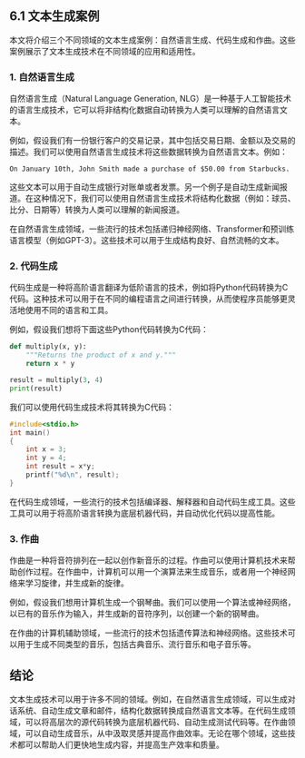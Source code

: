 ## 6.1 文本生成案例

本文将介绍三个不同领域的文本生成案例：自然语言生成、代码生成和作曲。这些案例展示了文本生成技术在不同领域的应用和适用性。

### 1. 自然语言生成

自然语言生成（Natural Language Generation, NLG）是一种基于人工智能技术的语言生成技术，它可以将非结构化数据自动转换为人类可以理解的自然语言文本。

例如，假设我们有一份银行客户的交易记录，其中包括交易日期、金额以及交易的描述。我们可以使用自然语言生成技术将这些数据转换为自然语言文本。例如：

```
On January 10th, John Smith made a purchase of $50.00 from Starbucks.
```

这些文本可以用于自动生成银行对账单或者发票。另一个例子是自动生成新闻报道。在这种情况下，我们可以使用自然语言生成技术将结构化数据（例如：球员、比分、日期等）转换为人类可以理解的新闻报道。

在自然语言生成领域，一些流行的技术包括递归神经网络、Transformer和预训练语言模型（例如GPT-3）。这些技术可以用于生成结构良好、自然流畅的文本。

### 2. 代码生成

代码生成是一种将高阶语言翻译为低阶语言的技术，例如将Python代码转换为C代码。这种技术可以用于在不同的编程语言之间进行转换，从而使程序员能够更灵活地使用不同的语言和工具。

例如，假设我们想将下面这些Python代码转换为C代码：

```python
def multiply(x, y):
    """Returns the product of x and y."""
    return x * y

result = multiply(3, 4)
print(result)
```

我们可以使用代码生成技术将其转换为C代码：

```c
#include<stdio.h>
int main()
{
    int x = 3;
    int y = 4;
    int result = x*y;
    printf("%d\n", result);
}
```

在代码生成领域，一些流行的技术包括编译器、解释器和自动代码生成工具。这些工具可以用于将高阶语言转换为底层机器代码，并自动优化代码以提高性能。

### 3. 作曲

作曲是一种将音符排列在一起以创作新音乐的过程。作曲可以使用计算机技术来帮助创作过程。在作曲中，计算机可以用一个演算法来生成音乐，或者用一个神经网络来学习旋律，并生成新的旋律。

例如，假设我们想用计算机生成一个钢琴曲。我们可以使用一个算法或神经网络，以已有的音乐作为输入，并生成新的音符序列，以创建一个新的钢琴曲。

在作曲的计算机辅助领域，一些流行的技术包括遗传算法和神经网络。这些技术可以用于生成不同类型的音乐，包括古典音乐、流行音乐和电子音乐等。

## 结论

文本生成技术可以用于许多不同的领域。例如，在自然语言生成领域，可以生成对话系统、自动生成文章和邮件，结构化数据转换成自然语言文本等。在代码生成领域，可以将高层次的源代码转换为底层机器代码、自动生成测试代码等。在作曲领域，可以自动生成音乐，从中汲取灵感并提高作曲效率。无论在哪个领域，这些技术都可以帮助人们更快地生成内容，并提高生产效率和质量。